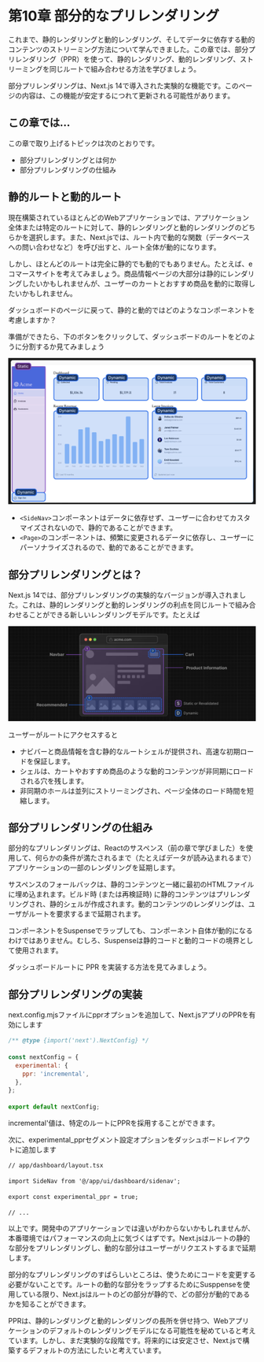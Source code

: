 # 第10章 部分的なプリレンダリング
これまで、静的レンダリングと動的レンダリング、そしてデータに依存する動的コンテンツのストリーミング方法について学んできました。この章では、部分プリレンダリング（PPR）を使って、静的レンダリング、動的レンダリング、ストリーミングを同じルートで組み合わせる方法を学びましょう。

部分プリレンダリングは、Next.js 14で導入された実験的な機能です。このページの内容は、この機能が安定するにつれて更新される可能性があります。

## この章では...

この章で取り上げるトピックは次のとおりです。

* 部分プリレンダリングとは何か
* 部分プリレンダリングの仕組み

## 静的ルートと動的ルート
現在構築されているほとんどのWebアプリケーションでは、アプリケーション全体または特定のルートに対して、静的レンダリングと動的レンダリングのどちらかを選択します。また、Next.jsでは、ルート内で動的な関数（データベースへの問い合わせなど）を呼び出すと、ルート全体が動的になります。

しかし、ほとんどのルートは完全に静的でも動的でもありません。たとえば、eコマースサイトを考えてみましょう。商品情報ページの大部分は静的にレンダリングしたいかもしれませんが、ユーザーのカートとおすすめ商品を動的に取得したいかもしれません。

ダッシュボードのページに戻って、静的と動的ではどのようなコンポーネントを考慮しますか？

準備ができたら、下のボタンをクリックして、ダッシュボードのルートをどのように分割するか見てみましょう

![ダッシュボードのルート分割](./images/image16.png)

* `<SideNav>`コンポーネントはデータに依存せず、ユーザーに合わせてカスタマイズされないので、静的であることができます。
* `<Page>`のコンポーネントは、頻繁に変更されるデータに依存し、ユーザーにパーソナライズされるので、動的であることができます。

## 部分プリレンダリングとは？
Next.js 14では、部分プリレンダリングの実験的なバージョンが導入されました。これは、静的レンダリングと動的レンダリングの利点を同じルートで組み合わせることができる新しいレンダリングモデルです。たとえば

![部分プリレンダリングの例](./images/image17.png)

ユーザーがルートにアクセスすると

* ナビバーと商品情報を含む静的なルートシェルが提供され、高速な初期ロードを保証します。
* シェルは、カートやおすすめ商品のような動的コンテンツが非同期にロードされる穴を残します。
* 非同期のホールは並列にストリーミングされ、ページ全体のロード時間を短縮します。

## 部分プリレンダリングの仕組み
部分的なプリレンダリングは、Reactのサスペンス（前の章で学びました）を使用して、何らかの条件が満たされるまで（たとえばデータが読み込まれるまで）アプリケーションの一部のレンダリングを延期します。

サスペンスのフォールバックは、静的コンテンツと一緒に最初のHTMLファイルに埋め込まれます。ビルド時 (または再検証時) に静的コンテンツはプリレンダリングされ、静的シェルが作成されます。動的コンテンツのレンダリングは、ユーザがルートを要求するまで延期されます。

コンポーネントをSuspenseでラップしても、コンポーネント自体が動的になるわけではありません。むしろ、Suspenseは静的コードと動的コードの境界として使用されます。

ダッシュボードルートに PPR を実装する方法を見てみましょう。

## 部分プリレンダリングの実装
next.config.mjsファイルにpprオプションを追加して、Next.jsアプリのPPRを有効にします

```javascript
/** @type {import('next').NextConfig} */

const nextConfig = {
  experimental: {
    ppr: 'incremental',
  },
};

export default nextConfig;
```

incremental'値は、特定のルートにPPRを採用することができます。

次に、experimental_pprセグメント設定オプションをダッシュボードレイアウトに追加します

```tsx
// app/dashboard/layout.tsx

import SideNav from '@/app/ui/dashboard/sidenav';

export const experimental_ppr = true;

// ...
```

以上です。開発中のアプリケーションでは違いがわからないかもしれませんが、本番環境ではパフォーマンスの向上に気づくはずです。Next.jsはルートの静的な部分をプリレンダリングし、動的な部分はユーザーがリクエストするまで延期します。

部分的なプリレンダリングのすばらしいところは、使うためにコードを変更する必要がないことです。ルートの動的な部分をラップするためにSusppenseを使用している限り、Next.jsはルートのどの部分が静的で、どの部分が動的であるかを知ることができます。

PPRは、静的レンダリングと動的レンダリングの長所を併せ持つ、Webアプリケーションのデフォルトのレンダリングモデルになる可能性を秘めていると考えています。しかし、まだ実験的な段階です。将来的には安定させ、Next.jsで構築するデフォルトの方法にしたいと考えています。
